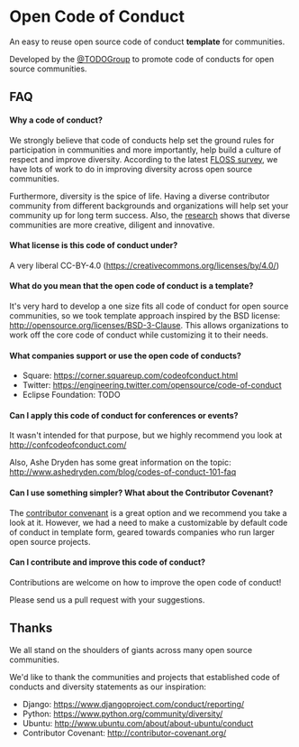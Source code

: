 # Open Code of Conduct

An easy to reuse open source code of conduct **template** for communities.

Developed by the [@TODOGroup](https://twitter.com/todogroup) to promote code of conducts for open source communities.

## FAQ

#### Why a code of conduct?

We strongly believe that code of conducts help set the ground rules for participation in communities and more importantly, help build a culture of respect and improve diversity. According to the latest [FLOSS survey](http://floss2013.libresoft.es/results.en.html), we have lots of work to do in improving diversity across open source communities.

Furthermore, diversity is the spice of life. Having a diverse contributor community from different backgrounds and organizations will help set your community up for long term success. Also, the [research](http://www.scientificamerican.com/article/how-diversity-makes-us-smarter/) shows that diverse communities are more creative, diligent and innovative.

#### What license is this code of conduct under?

A very liberal CC-BY-4.0 (https://creativecommons.org/licenses/by/4.0/)

#### What do you mean that the open code of conduct is a template?

It's very hard to develop a one size fits all code of conduct for open source communities, so we took template approach inspired by the BSD license: http://opensource.org/licenses/BSD-3-Clause. This allows organizations to work off the core code of conduct while customizing it to their needs.

#### What companies support or use the open code of conducts?

* Square: https://corner.squareup.com/codeofconduct.html
* Twitter: https://engineering.twitter.com/opensource/code-of-conduct
* Eclipse Foundation: TODO

#### Can I apply this code of conduct for conferences or events?

It wasn't intended for that purpose, but we highly recommend you look at http://confcodeofconduct.com/

Also, Ashe Dryden has some great information on the topic: http://www.ashedryden.com/blog/codes-of-conduct-101-faq

#### Can I use something simpler? What about the Contributor Covenant?

The [contributor convenant](http://www.ashedryden.com/blog/codes-of-conduct-101-faq) is a great option and we recommend you take a look at it. However, we had a need to make a customizable by default code of conduct in template form, geared towards companies who run larger open source projects.

#### Can I contribute and improve this code of conduct?

Contributions are welcome on how to improve the open code of conduct!

Please send us a pull request with your suggestions.

## Thanks

We all stand on the shoulders of giants across many open source communities. 

We'd like to thank the communities and projects that established code of conducts and diversity statements as our inspiration:
* Django: https://www.djangoproject.com/conduct/reporting/
* Python: https://www.python.org/community/diversity/
* Ubuntu: http://www.ubuntu.com/about/about-ubuntu/conduct
* Contributor Covenant: http://contributor-covenant.org/
